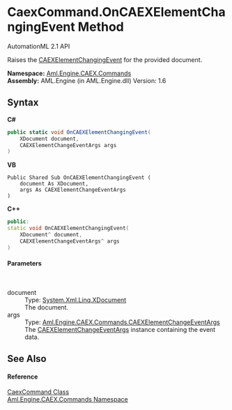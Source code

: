# CaexCommand.OnCAEXElementChangingEvent Method 
AutomationML 2.1 API 

Raises the <a href="E_Aml_Engine_CAEX_Commands_CaexCommand_CAEXElementChangingEvent">CAEXElementChangingEvent</a> for the provided document.

**Namespace:**&nbsp;<a href="N_Aml_Engine_CAEX_Commands">Aml.Engine.CAEX.Commands</a><br />**Assembly:**&nbsp;AML.Engine (in AML.Engine.dll) Version: 1.6

## Syntax

**C#**<br />
``` C#
public static void OnCAEXElementChangingEvent(
	XDocument document,
	CAEXElementChangeEventArgs args
)
```

**VB**<br />
``` VB
Public Shared Sub OnCAEXElementChangingEvent ( 
	document As XDocument,
	args As CAEXElementChangeEventArgs
)
```

**C++**<br />
``` C++
public:
static void OnCAEXElementChangingEvent(
	XDocument^ document, 
	CAEXElementChangeEventArgs^ args
)
```


#### Parameters
&nbsp;<dl><dt>document</dt><dd>Type: <a href="https://docs.microsoft.com/dotnet/api/system.xml.linq.xdocument" target="_parent" rel="noopener noreferrer">System.Xml.Linq.XDocument</a><br />The document.</dd><dt>args</dt><dd>Type: <a href="T_Aml_Engine_CAEX_Commands_CAEXElementChangeEventArgs">Aml.Engine.CAEX.Commands.CAEXElementChangeEventArgs</a><br />The <a href="T_Aml_Engine_CAEX_Commands_CAEXElementChangeEventArgs">CAEXElementChangeEventArgs</a> instance containing the event data.</dd></dl>

## See Also


#### Reference
<a href="T_Aml_Engine_CAEX_Commands_CaexCommand">CaexCommand Class</a><br /><a href="N_Aml_Engine_CAEX_Commands">Aml.Engine.CAEX.Commands Namespace</a><br />